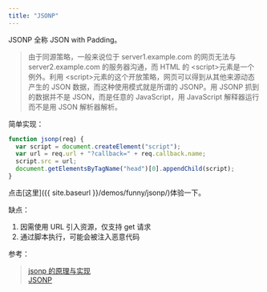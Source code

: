 ```yaml
---
title: "JSONP"
---
```


JSONP 全称 JSON with Padding。

> 由于同源策略，一般来说位于 server1.example.com 的网页无法与 server2.example.com 的服务器沟通，而 HTML 的 \<script\>元素是一个例外。利用 \<script\>元素的这个开放策略，网页可以得到从其他来源动态产生的 JSON 数据，而这种使用模式就是所谓的 JSONP。用 JSONP 抓到的数据并不是 JSON，而是任意的 JavaScript，用 JavaScript 解释器运行而不是用 JSON 解析器解析。

简单实现：

```javascript
function jsonp(req) {
  var script = document.createElement("script");
  var url = req.url + "?callback=" + req.callback.name;
  script.src = url;
  document.getElementsByTagName("head")[0].appendChild(script);
}
```

点击[这里]({{ site.baseurl }}/demos/funny/jsonp/)体验一下。

缺点：
1. 因需使用 URL 引入资源，仅支持 get 请求
1. 通过脚本执行，可能会被注入恶意代码

参考：
> [jsonp 的原理与实现](https://zhangguixu.github.io/2016/12/02/jsonp/)  
> [JSONP](https://zh.wikipedia.org/wiki/JSONP)  
